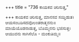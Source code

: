 +++
title = "736 ಕಾಯಕವ ಚರಿಸುತ್ತ,"

+++
ಕಾಯಕವ ಚರಿಸುತ್ತ, ಮಾನಸವ ಸಯ್ತಿಡುತ।  
ಆಯಸಂಬಡಿಸದವೊಲಂತರಾತ್ಮನನು॥  
ಮಾಯೆಯೊಡನಾಡುತ್ತ, ಬೊಮ್ಮನನು ಭಜಿಸುತ್ತ।  
ಆಯುವನು ಸಾಗಿಸೆಲೊ - ಮಂಕುತಿಮ್ಮ॥  
